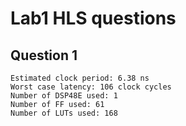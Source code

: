 # Lab1 HLS questions
## Question 1
	Estimated clock period: 6.38 ns
	Worst case latency: 106 clock cycles
	Number of DSP48E used: 1
	Number of FF used: 61
	Number of LUTs used: 168
